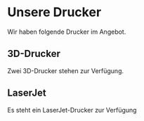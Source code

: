 # Unsere Drucker
Wir haben folgende Drucker im Angebot.

## 3D-Drucker
Zwei 3D-Drucker stehen zur Verfügung.

## LaserJet
Es steht ein LaserJet-Drucker zur Verfügung

